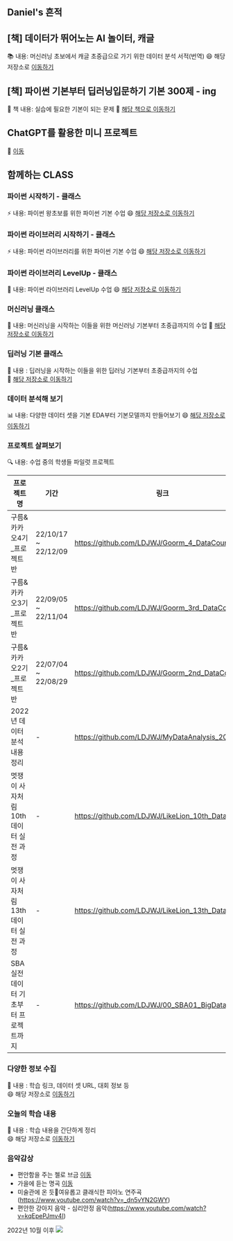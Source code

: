 ## Daniel's 흔적

## [책] 데이터가 뛰어노는 AI 놀이터, 캐글
📚 내용: 머신러닝 초보에서 캐글 초중급으로 가기 위한 데이터 분석 서적(번역)
😄 해당 저장소로 [이동하기](https://github.com/LDJWJ/kagglebook)  

## [책] 파이썬 기본부터 딥러닝입문하기 기본 300제 - ing
🎁 책 내용: 실습에 필요한 기본이 되는 문제
:tada: [해당 책으로 이동하기](https://wikidocs.net/book/7991)

## ChatGPT를 활용한 미니 프로젝트
🔗 [이동](https://ldjwj.github.io/ChatGPT_Mini_Project/)

## 함께하는 CLASS 
### 파이썬 시작하기 - 클래스
⚡ 내용: 파이썬 왕초보를 위한 파이썬 기본 수업
😄 [해당 저장소로 이동하기](https://github.com/LDJWJ/CLASS_PYTHON_START)

### 파이썬 라이브러리 시작하기 - 클래스
⚡ 내용: 파이썬 라이브러리를 위한 파이썬 기본 수업
😄 [해당 저장소로 이동하기](https://github.com/LDJWJ/CLASS_PY_LIB_START)

### 파이썬 라이브러리 LevelUp - 클래스
📖 내용: 파이썬 라이브러리 LevelUp 수업
😄 [해당 저장소로 이동하기](https://github.com/LDJWJ/CLASS_PY_LIB_LEVELUP)

### 머신러닝 클래스
🔬 내용: 머신러닝을 시작하는 이들을 위한 머신러닝 기본부터 초중급까지의 수업
🤔 [해당 저장소로 이동하기](https://github.com/LDJWJ/ML_Basic_Class)

### 딥러닝 기본 클래스
🔭 내용 : 딥러닝을 시작하는 이들을 위한 딥러닝 기본부터 초중급까지의 수업 <br>
🤔 [해당 저장소로 이동하기](https://github.com/LDJWJ/DL_Basic) 

### 데이터 분석해 보기
📊 내용: 다양한 데이터 셋을 기본 EDA부터 기본모델까지 만들어보기
😄 [해당 저장소로 이동하기](https://github.com/LDJWJ/dataAnalysis)

### 프로젝트 살펴보기 
🔍 내용: 수업 중의 학생들 파일럿 프로젝트

| 프로젝트명 | 기간 | 링크 |
| --- | --- | --- |
| 구름&카카오4기_프로젝트반 | 22/10/17 ~ 22/12/09 | https://github.com/LDJWJ/Goorm_4_DataCourse |
| 구름&카카오3기_프로젝트반 | 22/09/05 ~ 22/11/04 | https://github.com/LDJWJ/Goorm_3rd_DataCourse |
| 구름&카카오2기_프로젝트반 | 22/07/04 ~ 22/08/29 | https://github.com/LDJWJ/Goorm_2nd_DataCourse |
| 2022년 데이터 분석 내용 정리 | - | https://github.com/LDJWJ/MyDataAnalysis_2022 |
| 멋쟁이 사자처림 10th 데이터 실전 과정 | - | https://github.com/LDJWJ/LikeLion_10th_DataCourse |
| 멋쟁이 사자처림 13th 데이터 실전 과정 | - | https://github.com/LDJWJ/LikeLion_13th_DataCourse |
| SBA 실전 데이터 기초부터 프로젝트까지 | - | https://github.com/LDJWJ/00_SBA01_BigData |

### 다양한 정보 수집 
🌱 내용 : 학습 링크, 데이터 셋 URL, 대회 정보 등 <br>
😄 해당 저장소로 [이동하기](https://github.com/LDJWJ/UPGRADE) 

### 오늘의 학습 내용 
🌱 내용 : 학습 내용을 간단하게 정리 <br>
😄 해당 저장소로 [이동하기](https://github.com/LDJWJ/Today_Schedule) 

### 음악감상
 * 편안함을 주는 첼로 브금 [이동](https://www.youtube.com/watch?v=E4WWYyS3rXQ)
 * 가을에 듣는 명곡 [이동](https://www.youtube.com/watch?v=OA4xWoZ6Ygo)
 * 미술관에 온 듯🎻여유롭고 클래식한 피아노 연주곡(https://www.youtube.com/watch?v=_dn5vYN2GWY)
 * 편안한 강아지 음악 - 심리안정 음악(https://www.youtube.com/watch?v=kqEpePJmv4I)

<!--
**LDJWJ/LDJWJ** is a ✨ _special_ ✨ repository because its `README.md` (this file) appears on your GitHub profile.

Here are some ideas to get you started:

- 🔭 I’m currently working on ...
- 🌱 I’m currently learning ...
- 👯 I’m looking to collaborate on ...
- 🤔 I’m looking for help with ...
- 💬 Ask me about ...
- 📫 How to reach me: ...
- 😄 Pronouns: ...
- ⚡ Fun fact: ...
-->

2022년 10월 이후 <a href="https://hits.seeyoufarm.com"><img src="https://hits.seeyoufarm.com/api/count/incr/badge.svg?url=https%3A%2F%2Fgithub.com%2FLDJWJ%2F&count_bg=%2379C83D&title_bg=%23555555&icon=&icon_color=%23E7E7E7&title=hits&edge_flat=false"/></a>
